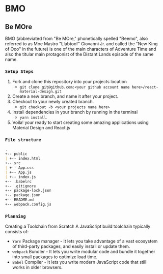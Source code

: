 # BMO
## Be MOre
BMO (abbreviated from "Be MOre," phonetically spelled "Beemo", also referred to as Moe Mastro "Llabtoof" Giovanni Jr. and called the "New King of Ooo" in the future) is one of the main characters of Adventure Time and also the titular main protagonist of the Distant Lands episode of the same name.

### `Setup Steps`
1. Fork and clone this repository into your projects location 
   - `git clone git@github.com:<your github account name here>/react-material-design.git`
2. Create a new branch, and name it after your project. 
3. Checkout to your newly created branch.
   - `git checkout -b <your projects name here>`
4. Install dependencies in your branch by running in the terminal  
   - `yarn install`.
5. Voila! your ready to start creating some amazing applications using Material Design and React.js


### `File structure`
```md
.
+-- public
| +-- index.html
+-- src
| +-- App.css
| +-- App.js
| +-- index.js
+-- .babelrc
+-- .gitignore
+-- package-lock.json
+-- package.json
+-- README.md
+-- webpack.config.js
```
### `Planning`
Creating a Toolchain from Scratch
A JavaScript build toolchain typically consists of:

- `Yarn` Package manager -  It lets you take advantage of a vast ecosystem of third-party packages, and easily install or update them.
- `webpack` Bundler - It lets you write modular code and bundle it together into small packages to optimize load time.
- `Babel` Compiler - It lets you write modern JavaScript code that still works in older browsers.
